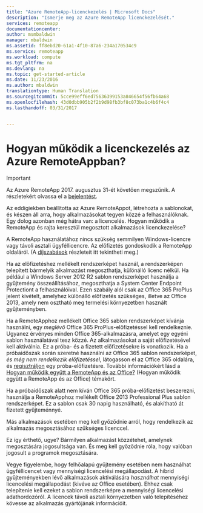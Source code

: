 ```yaml
---
title: "Azure RemoteApp-licenckezelés | Microsoft Docs"
description: "Ismerje meg az Azure RemoteApp licenckezelését."
services: remoteapp
documentationcenter: 
author: msmbaldwin
manager: mbaldwin
ms.assetid: ff8ebd20-61a1-4f10-87a6-234a170534c9
ms.service: remoteapp
ms.workload: compute
ms.tgt_pltfrm: na
ms.devlang: na
ms.topic: get-started-article
ms.date: 11/23/2016
ms.author: mbaldwin
translationtype: Human Translation
ms.sourcegitcommit: 5cce99eff6ed75636399153a846654f56fb64a68
ms.openlocfilehash: 43d0dbb905b2f2b9d98fb3bf8c073ba1c4b6f4c4
ms.lasthandoff: 03/31/2017


---
```

# <a name="how-does-licensing-work-in-azure-remoteapp"></a>Hogyan működik a licenckezelés az Azure RemoteAppban?
> [!IMPORTANT]
> Az Azure RemoteApp 2017. augusztus 31-ét követően megszűnik. A részletekért olvassa el a [bejelentést](https://go.microsoft.com/fwlink/?linkid=821148).
> 
> 

Az eddigiekben beállította az Azure RemoteAppot, létrehozta a sablonokat, és készen áll arra, hogy alkalmazásokat tegyen közzé a felhasználóknak. Egy dolog azonban még hátra van: a licencelés. Hogyan működik a RemoteApp és rajta keresztül megosztott alkalmazások licenckezelése?

A RemoteApp használatához nincs szükség semmilyen Windows-licencre vagy távoli asztali ügyféllicencre. Az előfizetés gondoskodik a RemoteApp oldaláról. (A [díjszabások](https://azure.microsoft.com/pricing/details/remoteapp) részleteit itt tekintheti meg.)

Ha az előfizetéshez mellékelt rendszerképet használ, a rendszerképen telepített bármelyik alkalmazást megoszthatja, különálló licenc nélkül. Ha például a Windows Server 2012 R2 sablon rendszerképet használja a gyűjtemény összeállításához, megoszthatja a System Center Endpoint Protectiont a felhasználóival. Ezen szabály alól csak az Office 365 ProPlus jelent kivételt, amelyhez különálló előfizetés szükséges, illetve az Office 2013, amely nem osztható meg termelési környezetben használt gyűjteményben.

Ha a RemoteApphoz mellékelt Office 365 sablon rendszerképet kívánja használni, egy *meglévő* Office 365 ProPlus-előfizetéssel kell rendelkeznie. Ugyanez érvényes minden Office 365-alkalmazásra, amelyet egy egyéni sablon használatával tesz közzé. Az alkalmazásokat a saját előfizetésével kell aktiválnia. Ez a próba- és a fizetett előfizetésekre is vonatkozik. Ha a próbaidőszak során szeretné használni az Office 365 sablon rendszerképet, *és még nem rendelkezik előfizetéssel*, látogasson el az Office 365 oldalára, és [regisztráljon](https://go.microsoft.com/fwlink/p/?LinkID=403802) egy próba-előfizetésre. További információkért lásd a [Hogyan működik együtt a RemoteApp és az Office?](remoteapp-o365.md) (Hogyan működik együtt a RemoteApp és az Office) témakört.

Ha a próbaidőszak alatt nem kíván Office 365 próba-előfizetést beszerezni, használja a RemoteApphoz mellékelt Office 2013 Professional Plus sablon rendszerképet. Ez a sablon csak 30 napig használható, és alakítható át fizetett gyűjteménnyé.

Más alkalmazások esetében meg kell győződnie arról, hogy rendelkezik az alkalmazás megosztásához szükséges licenccel.

Ez így érthető, ugye? Bármilyen alkalmazást közzétehet, amelynek megosztására jogosultsága van. És meg kell győződnie róla, hogy valóban jogosult a programok megosztására.

Vegye figyelembe, hogy felhőalapú gyűjtemény esetében nem használhat ügyféllicencet vagy mennyiségi licencelési megállapodást. A hibrid gyűjteményekben lévő alkalmazások aktiválására *használhat* mennyiségi licencelési megállapodást (kivéve az Office esetében). Ehhez csak telepítenie kell ezeket a sablon rendszerképre a mennyiségi licencelési adathordozóról. A licencek távoli asztali környezetben való telepítéséhez kövesse az alkalmazás gyártójának információit.


